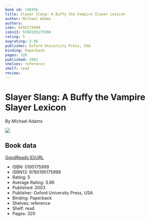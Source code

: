```yaml
---
book id: 140456
title: Slayer Slang: A Buffy the Vampire Slayer Lexicon
author: Michael Adams
authors: 
isbn: 0195175999
isbn13: 9780195175998
rating: 5
avgrating: 3.96
publisher: Oxford University Press, USA
binding: Paperback
pages: 320
published: 2003
shelves: reference
shelf: read
review: 
---
```


# Slayer Slang: A Buffy the Vampire Slayer Lexicon

By Michael Adams

![](https://i.gr-assets.com/images/S/compressed.photo.goodreads.com/books/1340737779l/140456.jpg)

## Book data

[GoodReads ID/URL](https://www.goodreads.com/book/show/140456)

- ISBN: 0195175999
- ISBN13: 9780195175998
- Rating: 5
- Average Rating: 3.96
- Published: 2003
- Publisher: Oxford University Press, USA
- Binding: Paperback
- Shelves: reference
- Shelf: read
- Pages: 320

